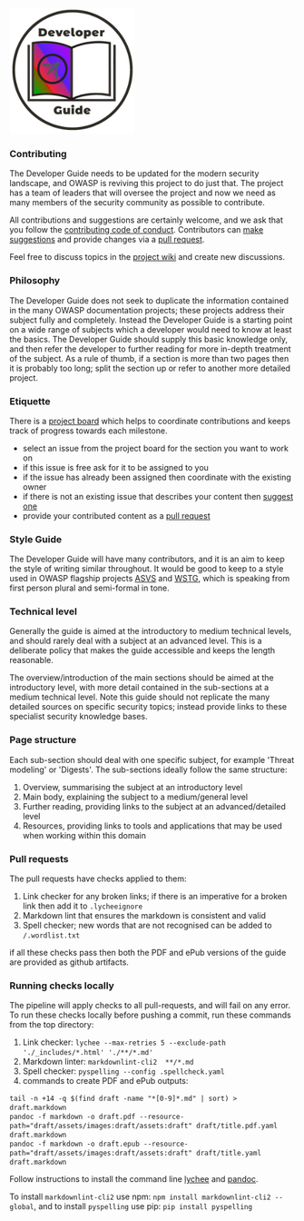 <img src="assets/images/dg_logo_bbd.png" alt="DevGuide logo" height="220px"/>

### Contributing

The Developer Guide needs to be updated for the modern security landscape,
and OWASP is reviving this project to do just that.
The project has a team of leaders that will oversee the project
and now we need as many members of the security community as possible to contribute.

All contributions and suggestions are certainly welcome, and we ask that
you follow the [contributing code of conduct][conduct].
Contributors can [make suggestions][issues] and provide changes via a [pull request][request].

Feel free to discuss topics in the [project wiki][wiki] and create new discussions.

### Philosophy

The Developer Guide does not seek to duplicate the information contained in the many OWASP documentation projects;
these projects address their subject fully and completely.
Instead the Developer Guide is a starting point on a wide range of subjects
which a developer would need to know at least the basics.
The Developer Guide should supply this basic knowledge only,
and then refer the developer to further reading for more in-depth treatment of the subject.
As a rule of thumb, if a section is more than two pages then it is probably too long;
split the section up or refer to another more detailed project.

### Etiquette

There is a [project board][dashboard] which helps to coordinate contributions
and keeps track of progress towards each milestone.

* select an issue from the project board for the section you want to work on
* if this issue is free ask for it to be assigned to you
* if the issue has already been assigned then coordinate with the existing owner
* if there is not an existing issue that describes your content then [suggest one][issues]
* provide your contributed content as a [pull request][request]

### Style Guide

The Developer Guide will have many contributors, and it is an aim to keep the style of writing similar throughout.
It would be good to keep to a style used in OWASP flagship projects [ASVS][asvs] and [WSTG][wstg],
which is speaking from first person plural and semi-formal in tone.

### Technical level

Generally the guide is aimed at the introductory to medium technical levels,
and should rarely deal with a subject at an advanced level.
This is a deliberate policy that makes the guide accessible and keeps the length reasonable.

The overview/introduction of the main sections should be aimed at the introductory level,
with more detail contained in the sub-sections at a medium technical level.
Note this guide should not replicate the many detailed sources on specific security topics;
instead provide links to these specialist security knowledge bases.

### Page structure

Each sub-section should deal with one specific subject, for example 'Threat modeling' or 'Digests'.
The sub-sections ideally follow the same structure:

1. Overview, summarising the subject at an introductory level
2. Main body, explaining the subject to a medium/general level
3. Further reading, providing links to the subject at an advanced/detailed level
4. Resources, providing links to tools and applications that may be used when working within this domain

### Pull requests

The pull requests have checks applied to them:

1. Link checker for any broken links; if there is an imperative for a broken link then add it to `.lycheeignore`
2. Markdown lint that ensures the markdown is consistent and valid
3. Spell checker; new words that are not recognised can be added to `/.wordlist.txt`

if all these checks pass then both the PDF and ePub versions of the guide are provided as github artifacts.

### Running checks locally

The pipeline will apply checks to all pull-requests, and will fail on any error.
To run these checks locally before pushing a commit, run these commands from the top directory:

1. Link checker: `lychee --max-retries 5 --exclude-path './_includes/*.html' './**/*.md'`
2. Markdown linter: `markdownlint-cli2  **/*.md`
3. Spell checker: `pyspelling --config .spellcheck.yaml`
4. commands to create PDF and ePub outputs:

```text
tail -n +14 -q $(find draft -name "*[0-9]*.md" | sort) > draft.markdown
pandoc -f markdown -o draft.pdf --resource-path="draft/assets/images:draft/assets:draft" draft/title.pdf.yaml draft.markdown
pandoc -f markdown -o draft.epub --resource-path="draft/assets/images:draft/assets:draft" draft/title.yaml draft.markdown
```

Follow instructions to install the command line [lychee][lychee-install] and [pandoc][pandoc-install].

To install `markdownlint-cli2` use npm: `npm install markdownlint-cli2 --global`,
and to install `pyspelling` use pip: `pip install pyspelling`

[asvs]: https://owasp.org/www-project-application-security-verification-standard/
[conduct]: code_of_conduct.md
[dashboard]: https://github.com/orgs/OWASP/projects/14/views/1
[issues]: https://github.com/OWASP/www-project-developer-guide/issues/new/choose
[lychee-install]: https://lychee.cli.rs/
[pandoc-install]: https://pandoc.org/installing.html
[request]: https://github.com/OWASP/www-project-developer-guide/pulls
[wiki]: https://github.com/OWASP/www-project-developer-guide/wiki
[wstg]: https://owasp.org/www-project-web-security-testing-guide/
